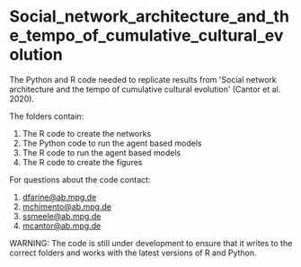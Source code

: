 # Social_network_architecture_and_the_tempo_of_cumulative_cultural_evolution
The Python and R code needed to replicate results from 'Social network architecture and the tempo of cumulative cultural evolution' (Cantor et al. 2020).

The folders contain:
1. The R code to create the networks
2. The Python code to run the agent based models
3. The R code to run the agent based models
4. The R code to create the figures

For questions about the code contact:
1. dfarine@ab.mpg.de
2. mchimento@ab.mpg.de
3. ssmeele@ab.mpg.de
4. mcantor@ab.mpg.de

WARNING: The code is still under development to ensure that it writes to the correct folders and works with the latest versions of R and Python. 
